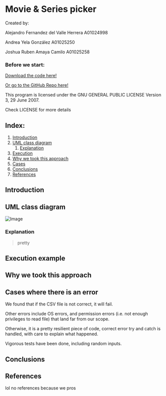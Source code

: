 # Movie & Series picker

Created by:

Alejandro Fernandez del Valle Herrera A01024998

Andrea Yela González A01025250

Joshua Ruben Amaya Camilo A01025258

### Before we start:
[Download the code here!](https://github.com/MrDrHax/movie-surf-in-c--/archive/refs/heads/main.zip)

[Or go to the GitHub Repo here!](https://github.com/MrDrHax/movie-surf-in-c--)

This program is licensed under the GNU GENERAL PUBLIC LICENSE Version 3, 29 June 2007. 

Check LICENSE for more details

## Index:

1. [Introduction](#Introduction)
1. [UML class diagram](#UML-class-diagram)
    1. [Explanation](##Explanation)
1. [Execution](<#Execution-example>)
1. [Why we took this approach](#Why-we-took-this-approach)
1. [Cases](#Cases-where-there-is-an-error)
1. [Conclusions](#Conclusions)
1. [References](#References)

## Introduction



## UML class diagram

![Image](LINK)

### Explanation

> pretty

## Execution example



## Why we took this approach



## Cases where there is an error

We found that if the CSV file is not correct, it will fail.

Other errors include OS errors, and permission errors (i.e. not enough privileges to read file) that land far from our scope.

Otherwise, it is a pretty resilient piece of code, correct error try and catch is handled, with care to explain what happened.

Vigorous tests have been done, including random inputs.

## Conclusions



## References

lol no references because we pros